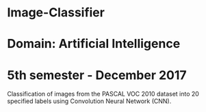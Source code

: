 # Image-Classifier
# Domain: Artificial Intelligence
# 5th semester - December 2017
Classification of images from the PASCAL VOC 2010 dataset into 20 specified labels using Convolution Neural Network (CNN).
